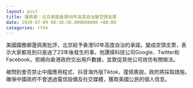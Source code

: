 ```yaml
---
layout: post
title: 蓬佩奧︰北京承諾香港50年高度自治變空頭支票
date: 2020-07-09 08:30:36.000000000 +08:00
categories: rthk
---
```


美國國務卿蓬佩奧批評，北京給予香港50年高度自治的承諾，變成空頭支票，表示大家都見到只是過了23年後發生的事，他讚揚科技公司Google、Twitter和Facebook，拒絕向香港政府交出用戶數據，並敦促其他公司效仿有關做法。

被問到會否禁止中國應用程式、抖音海外版Tiktok，蓬佩奧說，政府將採取措施，確保中國政府不會透過電信設備及社交媒體，獲取美國公民的個人信息。
